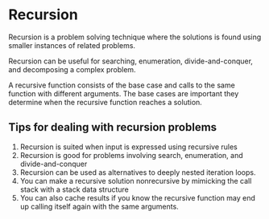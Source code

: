 # Recursion #

Recursion is a problem solving technique where the solutions is found using smaller instances of related problems.

Recursion can be useful for searching, enumeration, divide-and-conquer, and decomposing a complex problem.

A recursive function consists of the base case and calls to the same function with different arguments. The base cases are important they determine when the recursive function reaches a solution.


## Tips for dealing with recursion problems ##

1. Recursion is suited when input is expressed using recursive rules
2. Recursion is good for problems involving search, enumeration, and divide-and-conquer
3. Recursion can be used as alternatives to deeply nested iteration loops.
4. You can make a recursive solution nonrecursive by mimicking the call stack with a stack data structure
5. You can also cache results if you know the recursive function may end up calling itself again with the same arguments. 
